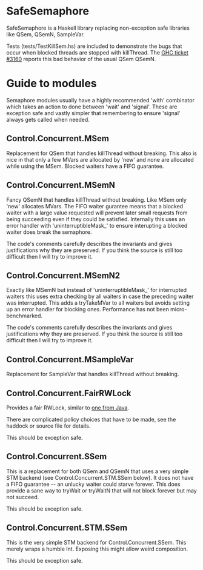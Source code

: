 SafeSemaphore
=============

SafeSemaphore is a Haskell library replacing non-exception safe libraries like QSem, QSemN, SampleVar.

Tests (tests/TestKillSem.hs) are included to demonstrate the bugs that occur when blocked threads
are stopped with killThread.  The [GHC ticket #3160](http://hackage.haskell.org/trac/ghc/ticket/3160) reports this bad behavior of the usual
QSem QSemN.

Guide to modules
================

Semaphore modules usually have a highly recommended 'with' combinator which takes an action to done
between 'wait' and 'signal'.  These are exception safe and vastly simpler that remembering to ensure
'signal' always gets called when needed.

Control.Concurrent.MSem
-----------------------

Replacement for QSem that handles killThread without breaking.  This also is nice in that only a few
MVars are allocated by 'new' and none are allocated while using the MSem.  Blocked waiters have a
FIFO guarantee.

Control.Concurrent.MSemN
------------------------

Fancy QSemN that handles killThread without breaking.  Like MSem only 'new' allocates MVars.  The
FIFO waiter gurantee means that a blocked waiter with a large value requested will prevent later
small requests from being succeeding even if they could be satisfied.  Internally this uses an
error handler with 'uninterruptibleMask_' to ensure interupting a blocked waiter does break the semaphore.

The code's comments carefully describes the invariants and gives justifications why they are
preserved.  If you think the source is still too difficult then I will try to improve it.

Control.Concurrent.MSemN2
-------------------------

Exactly like MSemN but instead of 'uninterruptibleMask_' for interrupted waiters this uses extra
checking by all waiters in case the preceding waiter was interrupted.  This adds a tryTakeMVar to
all waiters but avoids setting up an error handler for blocking ones.  Performance has not been
micro-benchmarked.

The code's comments carefully describes the invariants and gives justifications why they are
preserved.  If you think the source is still too difficult then I will try to improve it.


Control.Concurrent.MSampleVar
-----------------------------

Replacement for SampleVar that handles killThread without breaking.


Control.Concurrent.FairRWLock
-----------------------------

Provides a fair RWLock, similar to [one from Java](http://download.oracle.com/javase/7/docs/api/java/util/concurrent/locks/ReentrantReadWriteLock.html).

There are complicated policy choices that have to be made, see the haddock or source file for details.

This should be exception safe.

Control.Concurrent.SSem
-----------------------

This is a replacement for both QSem and QSemN that uses a very simple STM backend (see
Control.Concurrent.STM.SSem below).  It does not have a FIFO guarantee -- an unlucky waiter could
starve forever.  This does provide a sane way to tryWait or tryWaitN that will not block forever but
may not succeed.

This should be exception safe.

Control.Concurrent.STM.SSem
---------------------------

This is the very simple STM backend for Control.Concurrent.SSem.  This merely wraps a humble Int.
Exposing this might allow weird composition.

This should be exception safe.
